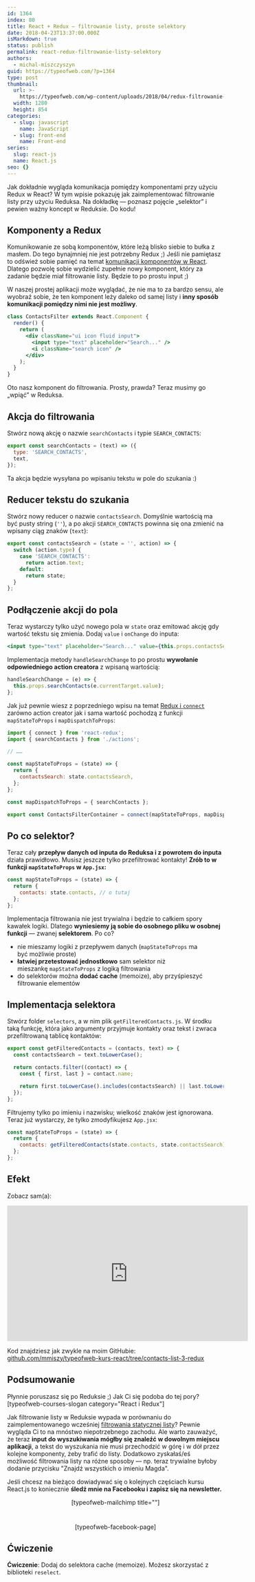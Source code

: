 ```yaml
---
id: 1364
index: 80
title: React + Redux — filtrowanie listy, proste selektory
date: 2018-04-23T13:37:00.000Z
isMarkdown: true
status: publish
permalink: react-redux-filtrowanie-listy-selektory
authors:
  - michal-miszczyszyn
guid: https://typeofweb.com/?p=1364
type: post
thumbnail:
  url: >-
    https://typeofweb.com/wp-content/uploads/2018/04/redux-filtrowanie-listy-selektory2.jpeg
  width: 1280
  height: 854
categories:
  - slug: javascript
    name: JavaScript
  - slug: front-end
    name: Front-end
series:
  slug: react-js
  name: React.js
seo: {}
---
```


Jak dokładnie wygląda komunikacja pomiędzy komponentami przy użyciu Redux w React? W tym wpisie pokazuję jak zaimplementować filtrowanie listy przy użyciu Reduksa. Na dokładkę — poznasz pojęcie „selektor” i pewien ważny koncept w Reduksie. Do kodu!

<!--more-->

## Komponenty a Redux

Komunikowanie ze sobą komponentów, które leżą blisko siebie to bułka z masłem. Do tego bynajmniej nie jest potrzebny Redux ;) Jeśli nie pamiętasz to odśwież sobie pamięć na temat [komunikacji komponentów w React](https://typeofweb.com/2018/02/24/komunikacja-pomiedzy-komponentami-w-react-js/). Dlatego pozwolę sobie wydzielić zupełnie nowy komponent, który za zadanie będzie miał filtrowanie listy. Będzie to po prostu input ;)

W naszej prostej aplikacji może wyglądać, że nie ma to za bardzo sensu, ale wyobraź sobie, że ten komponent leży daleko od samej listy i **inny sposób komunikacji pomiędzy nimi nie jest możliwy**.

```jsx
class ContactsFilter extends React.Component {
  render() {
    return (
      <div className="ui icon fluid input">
        <input type="text" placeholder="Search..." />
        <i className="search icon" />
      </div>
    );
  }
}
```

Oto nasz komponent do filtrowania. Prosty, prawda? Teraz musimy go „wpiąć” w Reduksa.

## Akcja do filtrowania

Stwórz nową akcję o nazwie `searchContacts` i typie `SEARCH_CONTACTS`:

```javascript
export const searchContacts = (text) => ({
  type: 'SEARCH_CONTACTS',
  text,
});
```

Ta akcja będzie wysyłana po wpisaniu tekstu w pole do szukania :)

## Reducer tekstu do szukania

Stwórz nowy reducer o nazwie `contactsSearch`. Domyślnie wartością ma być pusty string (`''`), a po akcji `SEARCH_CONTACTS` powinna się ona zmienić na wpisany ciąg znaków (`text`):

```javascript
export const contactsSearch = (state = '', action) => {
  switch (action.type) {
    case 'SEARCH_CONTACTS':
      return action.text;
    default:
      return state;
  }
};
```

## Podłączenie akcji do pola

Teraz wystarczy tylko użyć nowego pola w `state` oraz emitować akcję gdy wartość tekstu się zmienia. Dodaj `value` i `onChange` do inputa:

```jsx
<input type="text" placeholder="Search..." value={this.props.contactsSearch} onChange={this.handleSearchChange} />
```

Implementacja metody `handleSearchChange` to po prostu **wywołanie odpowiedniego action creatora** z wpisaną wartością:

```javascript
handleSearchChange = (e) => {
  this.props.searchContacts(e.currentTarget.value);
};
```

Jak już pewnie wiesz z poprzedniego wpisu na temat [Redux i `connect`](https://typeofweb.com/2018/04/06/react-redux-kurs-wprowadzenie-i-podstawy/) zarówno action creator jak i sama wartość pochodzą z funkcji `mapStateToProps` i `mapDispatchToProps`:

```jsx
import { connect } from 'react-redux';
import { searchContacts } from './actions';

// ……

const mapStateToProps = (state) => {
  return {
    contactsSearch: state.contactsSearch,
  };
};

const mapDispatchToProps = { searchContacts };

export const ContactsFilterContainer = connect(mapStateToProps, mapDispatchToProps)(ContactsFilter);
```

## Po co selektor?

Teraz cały **przepływ danych od inputa do Reduksa i z powrotem do inputa** działa prawidłowo. Musisz jeszcze tylko przefiltrować kontakty! **Zrób to w funkcji `mapStateToProps` w `App.jsx`:**

```jsx
const mapStateToProps = (state) => {
  return {
    contacts: state.contacts, // o tutaj
  };
};
```

Implementacja filtrowania nie jest trywialna i będzie to całkiem spory kawałek logiki. Dlatego **wyniesiemy ją sobie do osobnego pliku w osobnej funkcji** — zwanej **selektorem**. Po co?

- nie mieszamy logiki z przepływem danych (`mapStateToProps` ma być możliwie proste)
- **łatwiej przetestować jednostkowo** sam selektor niż mieszankę `mapStateToProps` z logiką filtrowania
- do selektorów można **dodać cache** (memoize), aby przyśpieszyć filtrowanie elementów

## Implementacja selektora

Stwórz folder `selectors`, a w nim plik `getFilteredContacts.js`. W środku taką funkcję, która jako argumenty przyjmuje kontakty oraz tekst i zwraca przefiltrowaną tablicę kontaktów:

```jsx
export const getFilteredContacts = (contacts, text) => {
  const contactsSearch = text.toLowerCase();

  return contacts.filter((contact) => {
    const { first, last } = contact.name;

    return first.toLowerCase().includes(contactsSearch) || last.toLowerCase().includes(contactsSearch);
  });
};
```

Filtrujemy tylko po imieniu i nazwisku; wielkość znaków jest ignorowana. Teraz już wystarczy, że tylko zmodyfikujesz `App.jsx`:

```jsx
const mapStateToProps = (state) => {
  return {
    contacts: getFilteredContacts(state.contacts, state.contactsSearch),
  };
};
```

## Efekt

Zobacz sam(a):

<p style="text-align: center;"><iframe src="https://www.youtube.com/embed/ZA5QAJElskI?rel=0&amp;controls=0&amp;showinfo=0&amp;autoplay=1&amp;loop=1&amp;playlist=ZA5QAJElskI" width="560" height="315" frameborder="0" allowfullscreen="allowfullscreen"></iframe></p>

Kod znajdziesz jak zwykle na moim GitHubie: [github.com/mmiszy/typeofweb-kurs-react/tree/contacts-list-3-redux](https://github.com/mmiszy/typeofweb-kurs-react/tree/contacts-list-3-redux)

## Podsumowanie

Płynnie poruszasz się po Reduksie ;) Jak Ci się podoba do tej pory? [typeofweb-courses-slogan category="React i Redux"]

Jak filtrowanie listy w Reduksie wypada w porównaniu do zaimplementowanego wcześniej [filtrowania statycznej listy](https://typeofweb.com/2018/01/24/react-js-w-przykladach-filtrowanie-statycznej-listy/)? Pewnie wygląda Ci to na mnóstwo niepotrzebnego zachodu. Ale warto zauważyć, że teraz **input do wyszukiwania mógłby się znaleźć w dowolnym miejscu aplikacji**, a tekst do wyszukania nie musi przechodzić w górę i w dół przez kolejne komponenty, żeby trafić do listy. Dodatkowo zyskałaś/eś możliwość filtrowania listy na różne sposoby — np. teraz trywialne byłoby dodanie przycisku "Znajdź wszystkich o imieniu Magda".

Jeśli chcesz na bieżąco dowiadywać się o kolejnych częściach kursu React.js to koniecznie <strong>śledź mnie na Facebooku i zapisz się na newsletter.</strong>

<div style="text-align: center; margin-bottom: 40px;">[typeofweb-mailchimp title=""]</div>
<div style="text-align: center;">[typeofweb-facebook-page]</div>

## Ćwiczenie

**Ćwiczenie**: Dodaj do selektora cache (memoize). Możesz skorzystać z biblioteki `reselect`.
